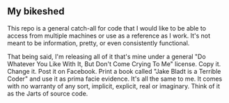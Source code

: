 ## My bikeshed
This repo is a general catch-all for code that I would like to be able to access from multiple machines or use as a reference as I work. It's not meant to be information, pretty, or even consistently functional.

That being said, I'm releasing all of it that's mine under a general "Do Whatever You Like With It, But Don't Come Crying To Me" license. Copy it. Change it. Post it on Facebook. Print a book called "Jake Bladt is a Terrible Coder" and use it as prima facie evidence. It's all the same to me. It comes with no warranty of any sort, implicit, explicit, real or imaginary. Think of it as the Jarts of source code.

